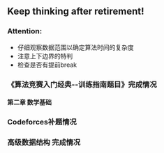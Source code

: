 ## Keep thinking after retirement!

### Attention:
- 仔细观察数据范围以确定算法时间的复杂度
- 注意上下边界的特判
- 检查是否有提前break

### 《算法竞赛入门经典--训练指南题目》完成情况
#### 第二章 数学基础

### Codeforces补题情况

### 高级数据结构 完成情况
